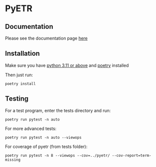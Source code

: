 # PyETR

## Documentation

Please see the documentation page [here](https://oxford-hai-lab.github.io/PyETR/)

## Installation

Make sure you have [python 3.11 or above](https://www.python.org/downloads/) and [poetry](https://python-poetry.org/docs/#installation) installed

Then just run:

`poetry install`

## Testing

For a test program, enter the tests directory and run:

`poetry run pytest -n auto`

For more advanced tests:

`poetry run pytest -n auto --viewops`

For coverage of pyetr (from tests folder):

`poetry run pytest -n 8 --viewops --cov=../pyetr/ --cov-report=term-missing`
